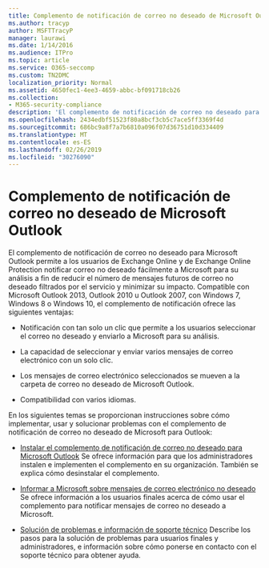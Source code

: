 ```yaml
---
title: Complemento de notificación de correo no deseado de Microsoft Outlook
ms.author: tracyp
author: MSFTTracyP
manager: laurawi
ms.date: 1/14/2016
ms.audience: ITPro
ms.topic: article
ms.service: O365-seccomp
ms.custom: TN2DMC
localization_priority: Normal
ms.assetid: 4650fec1-4ee3-4659-abbc-bf091718cb26
ms.collection:
- M365-security-compliance
description: 'El complemento de notificación de correo no deseado para Microsoft Outlook permite a los usuarios de Exchange Online y de Exchange Online Protection notificar correo no deseado fácilmente a Microsoft para su análisis a fin de reducir el número de mensajes futuros de correo no deseado filtrados por el servicio y minimizar su impacto. Compatible con Microsoft Outlook 2013, Outlook 2010 u Outlook 2007, con Windows 7, Windows 8 o Windows 10, el complemento de notificación ofrece las siguientes ventajas:'
ms.openlocfilehash: 2434edbf51523f80a8bcf3cb5c7ace5ff3369f4d
ms.sourcegitcommit: 686bc9a8f7a7b6810a096f07d36751d10d334409
ms.translationtype: MT
ms.contentlocale: es-ES
ms.lasthandoff: 02/26/2019
ms.locfileid: "30276090"
---
```

# <a name="junk-email-reporting-add-in-for-microsoft-outlook"></a>Complemento de notificación de correo no deseado de Microsoft Outlook

El complemento de notificación de correo no deseado para Microsoft Outlook permite a los usuarios de Exchange Online y de Exchange Online Protection notificar correo no deseado fácilmente a Microsoft para su análisis a fin de reducir el número de mensajes futuros de correo no deseado filtrados por el servicio y minimizar su impacto. Compatible con Microsoft Outlook 2013, Outlook 2010 u Outlook 2007, con Windows 7, Windows 8 o Windows 10, el complemento de notificación ofrece las siguientes ventajas:
  
- Notificación con tan solo un clic que permite a los usuarios seleccionar el correo no deseado y enviarlo a Microsoft para su análisis.
    
- La capacidad de seleccionar y enviar varios mensajes de correo electrónico con un solo clic.
    
- Los mensajes de correo electrónico seleccionados se mueven a la carpeta de correo no deseado de Microsoft Outlook.
    
- Compatibilidad con varios idiomas.
    
En los siguientes temas se proporcionan instrucciones sobre cómo implementar, usar y solucionar problemas con el complemento de notificación de correo no deseado de Microsoft para Outlook:
  
- [Instalar el complemento de notificación de correo no deseado para Microsoft Outlook](install-the-junk-email-reporting-add-in-for-microsoft-outlook.md) Se ofrece información para que los administradores instalen e implementen el complemento en su organización. También se explica cómo desinstalar el complemento. 
    
- [Informar a Microsoft sobre mensajes de correo electrónico no deseado](report-junk-email-messages-to-microsoft.md) Se ofrece información a los usuarios finales acerca de cómo usar el complemento para notificar mensajes de correo no deseado a Microsoft. 
    
- [Solución de problemas e información de soporte técnico](troubleshooting-and-support-information.md) Describe los pasos para la solución de problemas para usuarios finales y administradores, e información sobre cómo ponerse en contacto con el soporte técnico para obtener ayuda. 
    

